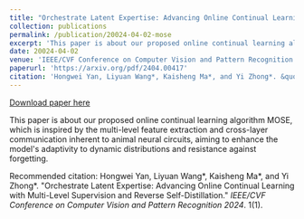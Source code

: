 ```yaml
---
title: "Orchestrate Latent Expertise: Advancing Online Continual Learning with Multi-Level Supervision and Reverse Self-Distillation"
collection: publications
permalink: /publication/20024-04-02-mose
excerpt: 'This paper is about our proposed online continual learning algorithm MOSE, which is inspired by the multi-level feature extraction and cross-layer communication inherent to animal neural circuits, aiming to enhance the model&apos;s adaptivity to dynamic distributions and resistance against forgetting.'
date: 20024-04-02
venue: 'IEEE/CVF Conference on Computer Vision and Pattern Recognition 2024'
paperurl: 'https://arxiv.org/pdf/2404.00417'
citation: 'Hongwei Yan, Liyuan Wang*, Kaisheng Ma*, and Yi Zhong*. &quot;Orchestrate Latent Expertise: Advancing Online Continual Learning with Multi-Level Supervision and Reverse Self-Distillation.&quot; <i>IEEE/CVF Conference on Computer Vision and Pattern Recognition 2024</i>. 1(1).'
---
```


<a href='https://arxiv.org/pdf/2404.00417'>Download paper here</a>

This paper is about our proposed online continual learning algorithm MOSE, which is inspired by the multi-level feature extraction and cross-layer communication inherent to animal neural circuits, aiming to enhance the model&apos;s adaptivity to dynamic distributions and resistance against forgetting.

Recommended citation: Hongwei Yan, Liyuan Wang*, Kaisheng Ma*, and Yi Zhong*. "Orchestrate Latent Expertise: Advancing Online Continual Learning with Multi-Level Supervision and Reverse Self-Distillation." <i>IEEE/CVF Conference on Computer Vision and Pattern Recognition 2024</i>. 1(1).